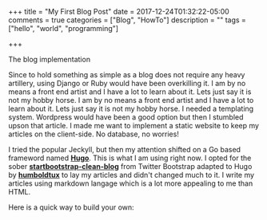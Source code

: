 +++
title = "My First Blog Post"
date = 2017-12-24T01:32:22-05:00
comments = true
categories = ["Blog", "HowTo"] 
description = "" 
tags = ["hello", "world", "programming"]

+++

The blog implementation

Since to hold something as simple as a blog does not require any heavy artillery, using Django or Ruby would have been overkilling it. I am by no means a front end artist and I have a lot to learn about it. Lets just say it is not my hobby horse. I am by no means a front end artist and I have a lot to learn about it. Lets just say it is not my hobby horse. I needed a templating system. Wordpress would have been a good option but then I stumbled upson that article. I made me want to implement a static website to keep my articles on the client-side. No database, no worries! 

I tried the popular Jeckyll, but then my attention shifted on a Go based frameword named __[Hugo](https://gohugo.io/)__. This is what I am using right now. I opted for the sober __[startbootstrap-clean-blog](https://github.com/BlackrockDigital/startbootstrap-clean-blog)__ from Twitter Bootstrap adapted to Hugo by __[humboldtux](https://github.com/humboldtux/humboldtux.github.io-src)__ to lay my articles and didn't changed much to it. I write my articles using markdown langage which is a lot more appealing to me than HTML.

Here is a quick way to build your own:


